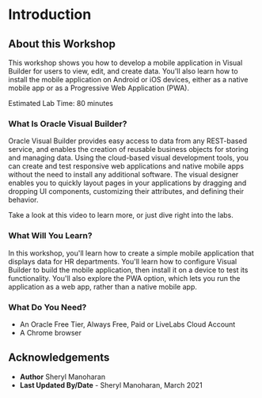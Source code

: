 # Introduction

## About this Workshop

This workshop shows you how to develop a mobile application in Visual Builder for users to view, edit, and create data. You'll also learn how to install the mobile application on Android or iOS devices, either as a native mobile app or as a Progressive Web Application (PWA).

Estimated Lab Time: 80 minutes

### What Is Oracle Visual Builder?
Oracle Visual Builder provides easy access to data from any REST-based service, and enables the creation of reusable business objects for storing and managing data. Using the cloud-based visual development tools, you can create and test responsive web applications and native mobile apps without the need to install any additional software. The visual designer enables you to quickly layout pages in your applications by dragging and dropping UI components, customizing their attributes, and defining their behavior.  

Take a look at this video to learn more, or just dive right into the labs.

  [](youtube:Z-b0ayPRhwY)

### What Will You Learn?

In this workshop, you'll learn how to create a simple mobile application that displays data for HR departments. You'll learn how to configure Visual Builder to build the mobile application, then install it on a device to test its functionality. You'll also explore the PWA option, which lets you run the application as a web app, rather than a native mobile app.

### What Do You Need?

* An Oracle Free Tier, Always Free, Paid or LiveLabs Cloud Account
* A Chrome browser

## Acknowledgements
* **Author** Sheryl Manoharan
* **Last Updated By/Date** - Sheryl Manoharan, March 2021
